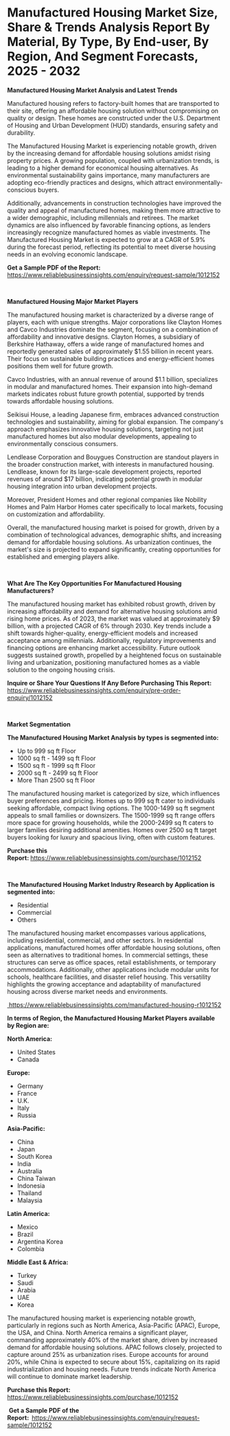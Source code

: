 <p><h1>Manufactured Housing Market Size, Share & Trends Analysis Report By Material, By Type, By End-user, By Region, And Segment Forecasts, 2025 - 2032</h1></p><p><strong>Manufactured Housing Market Analysis and Latest Trends</strong></p>
<p><p>Manufactured housing refers to factory-built homes that are transported to their site, offering an affordable housing solution without compromising on quality or design. These homes are constructed under the U.S. Department of Housing and Urban Development (HUD) standards, ensuring safety and durability. </p><p>The Manufactured Housing Market is experiencing notable growth, driven by the increasing demand for affordable housing solutions amidst rising property prices. A growing population, coupled with urbanization trends, is leading to a higher demand for economical housing alternatives. As environmental sustainability gains importance, many manufacturers are adopting eco-friendly practices and designs, which attract environmentally-conscious buyers.</p><p>Additionally, advancements in construction technologies have improved the quality and appeal of manufactured homes, making them more attractive to a wider demographic, including millennials and retirees. The market dynamics are also influenced by favorable financing options, as lenders increasingly recognize manufactured homes as viable investments. The Manufactured Housing Market is expected to grow at a CAGR of 5.9% during the forecast period, reflecting its potential to meet diverse housing needs in an evolving economic landscape.</p></p>
<p><strong>Get a Sample PDF of the Report:&nbsp;</strong> <a href="https://www.reliablebusinessinsights.com/enquiry/request-sample/1012152?utm_campaign=2939&utm_medium=2&utm_source=Github&utm_content=ia&utm_term=16042025&utm_id=manufactured-housing">https://www.reliablebusinessinsights.com/enquiry/request-sample/1012152</a></p>
<p>&nbsp;</p>
<p><strong>Manufactured Housing Major Market Players</strong></p>
<p><p>The manufactured housing market is characterized by a diverse range of players, each with unique strengths. Major corporations like Clayton Homes and Cavco Industries dominate the segment, focusing on a combination of affordability and innovative designs. Clayton Homes, a subsidiary of Berkshire Hathaway, offers a wide range of manufactured homes and reportedly generated sales of approximately $1.55 billion in recent years. Their focus on sustainable building practices and energy-efficient homes positions them well for future growth.</p><p>Cavco Industries, with an annual revenue of around $1.1 billion, specializes in modular and manufactured homes. Their expansion into high-demand markets indicates robust future growth potential, supported by trends towards affordable housing solutions. </p><p>Seikisui House, a leading Japanese firm, embraces advanced construction technologies and sustainability, aiming for global expansion. The company's approach emphasizes innovative housing solutions, targeting not just manufactured homes but also modular developments, appealing to environmentally conscious consumers.</p><p>Lendlease Corporation and Bouygues Construction are standout players in the broader construction market, with interests in manufactured housing. Lendlease, known for its large-scale development projects, reported revenues of around $17 billion, indicating potential growth in modular housing integration into urban development projects. </p><p>Moreover, President Homes and other regional companies like Nobility Homes and Palm Harbor Homes cater specifically to local markets, focusing on customization and affordability. </p><p>Overall, the manufactured housing market is poised for growth, driven by a combination of technological advances, demographic shifts, and increasing demand for affordable housing solutions. As urbanization continues, the market's size is projected to expand significantly, creating opportunities for established and emerging players alike.</p></p>
<p>&nbsp;</p>
<p><strong>What Are The Key Opportunities For Manufactured Housing Manufacturers?</strong></p>
<p><p>The manufactured housing market has exhibited robust growth, driven by increasing affordability and demand for alternative housing solutions amid rising home prices. As of 2023, the market was valued at approximately $9 billion, with a projected CAGR of 6% through 2030. Key trends include a shift towards higher-quality, energy-efficient models and increased acceptance among millennials. Additionally, regulatory improvements and financing options are enhancing market accessibility. Future outlook suggests sustained growth, propelled by a heightened focus on sustainable living and urbanization, positioning manufactured homes as a viable solution to the ongoing housing crisis.</p></p>
<p><strong>Inquire or Share Your Questions If Any Before Purchasing This Report:</strong> <a href="https://www.reliablebusinessinsights.com/enquiry/pre-order-enquiry/1012152?utm_campaign=2939&utm_medium=2&utm_source=Github&utm_content=ia&utm_term=16042025&utm_id=manufactured-housing">https://www.reliablebusinessinsights.com/enquiry/pre-order-enquiry/1012152</a></p>
<p>&nbsp;</p>
<p><strong>Market Segmentation</strong></p>
<p><strong>The Manufactured Housing Market Analysis by types is segmented into:</strong></p>
<p><ul><li>Up to 999 sq ft Floor</li><li>1000 sq ft - 1499 sq ft Floor</li><li>1500 sq ft - 1999 sq ft Floor</li><li>2000 sq ft - 2499 sq ft Floor</li><li>More Than 2500 sq ft Floor</li></ul></p>
<p><p>The manufactured housing market is categorized by size, which influences buyer preferences and pricing. Homes up to 999 sq ft cater to individuals seeking affordable, compact living options. The 1000-1499 sq ft segment appeals to small families or downsizers. The 1500-1999 sq ft range offers more space for growing households, while the 2000-2499 sq ft caters to larger families desiring additional amenities. Homes over 2500 sq ft target buyers looking for luxury and spacious living, often with custom features.</p></p>
<p><strong>Purchase this Report:&nbsp;</strong><a href="https://www.reliablebusinessinsights.com/purchase/1012152?utm_campaign=2939&utm_medium=2&utm_source=Github&utm_content=ia&utm_term=16042025&utm_id=manufactured-housing">https://www.reliablebusinessinsights.com/purchase/1012152</a></p>
<p>&nbsp;</p>
<p><strong>The Manufactured Housing Market Industry Research by Application is segmented into:</strong></p>
<p><ul><li>Residential</li><li>Commercial</li><li>Others</li></ul></p>
<p><p>The manufactured housing market encompasses various applications, including residential, commercial, and other sectors. In residential applications, manufactured homes offer affordable housing solutions, often seen as alternatives to traditional homes. In commercial settings, these structures can serve as office spaces, retail establishments, or temporary accommodations. Additionally, other applications include modular units for schools, healthcare facilities, and disaster relief housing. This versatility highlights the growing acceptance and adaptability of manufactured housing across diverse market needs and environments.</p></p>
<p><a href="https://www.reliablebusinessinsights.com/manufactured-housing-r1012152?utm_campaign=2939&utm_medium=2&utm_source=Github&utm_content=ia&utm_term=16042025&utm_id=manufactured-housing">&nbsp;https://www.reliablebusinessinsights.com/manufactured-housing-r1012152</a></p>
<p><strong>In terms of Region, the Manufactured Housing Market Players available by Region are:</strong></p>
<p>
    <p> <strong> North America: </strong>
        <ul>
            <li>United States</li>
            <li>Canada</li>
        </ul>
        </p> 
    <p> <strong> Europe: </strong>
        <ul>
            <li>Germany</li>
            <li>France</li>
            <li>U.K.</li>
            <li>Italy</li>
            <li>Russia</li>
        </ul>
        </p> 
    <p> <strong> Asia-Pacific: </strong>
        <ul>
            <li>China</li>
            <li>Japan</li>
            <li>South Korea</li>
            <li>India</li>
            <li>Australia</li>
            <li>China Taiwan</li>
            <li>Indonesia</li>
            <li>Thailand</li>
            <li>Malaysia</li>
        </ul>
        </p> 
    <p> <strong> Latin America: </strong>
        <ul>
            <li>Mexico</li>
            <li>Brazil</li>
            <li>Argentina Korea</li>
            <li>Colombia</li>
        </ul>
        </p> 
    <p> <strong> Middle East & Africa: </strong>
        <ul>
            <li>Turkey</li>
            <li>Saudi</li>
            <li>Arabia</li>
            <li>UAE</li>
            <li>Korea</li>
        </ul>
    </p>
    </p>
<p><p>The manufactured housing market is experiencing notable growth, particularly in regions such as North America, Asia-Pacific (APAC), Europe, the USA, and China. North America remains a significant player, commanding approximately 40% of the market share, driven by increased demand for affordable housing solutions. APAC follows closely, projected to capture around 25% as urbanization rises. Europe accounts for around 20%, while China is expected to secure about 15%, capitalizing on its rapid industrialization and housing needs. Future trends indicate North America will continue to dominate market leadership.</p></p>
<p><strong>Purchase this Report: </strong><a href="https://www.reliablebusinessinsights.com/purchase/1012152?utm_campaign=2939&utm_medium=2&utm_source=Github&utm_content=ia&utm_term=16042025&utm_id=manufactured-housing">https://www.reliablebusinessinsights.com/purchase/1012152</a></p>
<p>&nbsp;<strong>Get a Sample PDF of the Report:&nbsp;&nbsp;</strong><a href="https://www.reliablebusinessinsights.com/enquiry/request-sample/1012152?utm_campaign=2939&utm_medium=2&utm_source=Github&utm_content=ia&utm_term=16042025&utm_id=manufactured-housing">https://www.reliablebusinessinsights.com/enquiry/request-sample/1012152</a></p>
<p><strong></strong></p>
<p><p></p><p></p><p></p></p>
